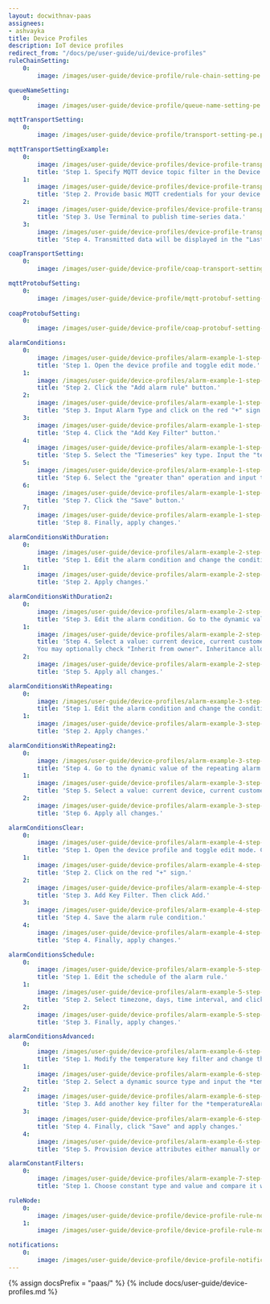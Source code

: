 ```yaml
---
layout: docwithnav-paas
assignees:
- ashvayka
title: Device Profiles
description: IoT device profiles
redirect_from: "/docs/pe/user-guide/ui/device-profiles"
ruleChainSetting:
    0:
        image: /images/user-guide/device-profile/rule-chain-setting-pe.png

queueNameSetting:
    0:
        image: /images/user-guide/device-profile/queue-name-setting-pe.png

mqttTransportSetting:
    0:
        image: /images/user-guide/device-profile/transport-setting-pe.png

mqttTransportSettingExample:
    0:
        image: /images/user-guide/device-profiles/device-profile-transport-setting-mqtt-example-1-pe.png
        title: 'Step 1. Specify MQTT device topic filter in the Device profile.'
    1:
        image: /images/user-guide/device-profiles/device-profile-transport-setting-mqtt-example-2-pe.png
        title: 'Step 2. Provide basic MQTT credentials for your device with the client id ‘c1’, username ‘t1’ and password ‘secret’.'
    2:
        image: /images/user-guide/device-profiles/device-profile-transport-setting-mqtt-example-3-pe.png
        title: 'Step 3. Use Terminal to publish time-series data.'
    3:
        image: /images/user-guide/device-profiles/device-profile-transport-setting-mqtt-example-4-pe.png
        title: 'Step 4. Transmitted data will be displayed in the "Last telemetry" tab of the device.'

coapTransportSetting:    
    0:
        image: /images/user-guide/device-profile/coap-transport-setting-pe.png

mqttProtobufSetting:
    0:
        image: /images/user-guide/device-profile/mqtt-protobuf-setting-pe.png
        
coapProtobufSetting:
    0:
        image: /images/user-guide/device-profile/coap-protobuf-setting-pe.png

alarmСonditions:
    0:
        image: /images/user-guide/device-profiles/alarm-example-1-step-1-pe.png
        title: 'Step 1. Open the device profile and toggle edit mode.'
    1:
        image: /images/user-guide/device-profiles/alarm-example-1-step-2-pe.png
        title: 'Step 2. Click the "Add alarm rule" button.'
    2:
        image: /images/user-guide/device-profiles/alarm-example-1-step-3-pe.png
        title: 'Step 3. Input Alarm Type and click on the red "+" sign.'
    3:
        image: /images/user-guide/device-profiles/alarm-example-1-step-4-pe.png
        title: 'Step 4. Click the "Add Key Filter" button.'
    4:
        image: /images/user-guide/device-profiles/alarm-example-1-step-5-pe.png
        title: 'Step 5. Select the "Timeseries" key type. Input the "temperature" key name. Change "Value type" to "Numeric". Click the "Add" button.'
    5:
        image: /images/user-guide/device-profiles/alarm-example-1-step-6-pe.png
        title: 'Step 6. Select the "greater than" operation and input the threshold value. Click "Add".'
    6:
        image: /images/user-guide/device-profiles/alarm-example-1-step-7-pe.png
        title: 'Step 7. Click the "Save" button.'
    7:
        image: /images/user-guide/device-profiles/alarm-example-1-step-8-pe.png
        title: 'Step 8. Finally, apply changes.'

alarmСonditionsWithDuration:
    0:
        image: /images/user-guide/device-profiles/alarm-example-2-step-1-pe.png
        title: 'Step 1. Edit the alarm condition and change the condition type to "Duration". Specify duration value and unit. Save the condition.'
    1:
        image: /images/user-guide/device-profiles/alarm-example-2-step-2-pe.png
        title: 'Step 2. Apply changes.'

alarmСonditionsWithDuration2:
    0:
        image: /images/user-guide/device-profiles/alarm-example-2-step-4-pe.png
        title: 'Step 3. Edit the alarm condition. Go to the dynamic value of the alarm delay by pressing the "Switch to dynamic value" button;'
    1:
        image: /images/user-guide/device-profiles/alarm-example-2-step-5-pe.png
        title: 'Step 4. Select a value: current device, current customer or current tenant. And specify the attribute from which the alarm threshold value will be taken.
        You may optionally check "Inherit from owner". Inheritance allows to take the threshold value from customer if it is not set on the device level. If the attribute value is not set on both device and customer levels, rule will take the value from the tenant attributes;'
    2:
        image: /images/user-guide/device-profiles/alarm-example-2-step-6-pe.png
        title: 'Step 5. Apply all changes.'

alarmСonditionsWithRepeating:
    0:
        image: /images/user-guide/device-profiles/alarm-example-3-step-1-pe.png
        title: 'Step 1. Edit the alarm condition and change the condition type to "Repeating". Specify "3" as "Count of events" to trigger the alarm. This value will be used by default, if no attribute is set for your device. Save the condition.'
    1:
        image: /images/user-guide/device-profiles/alarm-example-3-step-2-pe.png
        title: 'Step 2. Apply changes.'

alarmСonditionsWithRepeating2:
    0:
        image: /images/user-guide/device-profiles/alarm-example-3-step-3-pe.png
        title: 'Step 4. Go to the dynamic value of the repeating alarm condition by pressing the "Switch to dynamic value" button;'
    1:
        image: /images/user-guide/device-profiles/alarm-example-3-step-4-pe.png
        title: 'Step 5. Select a value: current device, current customer or current tenant. And specify the attribute from which the value will be taken, how many times the threshold value must be exceeded for an alarm to be triggered. You may optionally check "Inherit from owner". Inheritance allows to take the threshold value from customer if it is not set on the device level. If the attribute value is not set on both device and customer levels, rule will take the value from the tenant attributes;'
    2:
        image: /images/user-guide/device-profiles/alarm-example-3-step-5-pe.png
        title: 'Step 6. Apply all changes.'

alarmСonditionsClear:
    0:
        image: /images/user-guide/device-profiles/alarm-example-4-step-1-pe.png
        title: 'Step 1. Open the device profile and toggle edit mode. Click the "Add clear condition" button.'
    1:
        image: /images/user-guide/device-profiles/alarm-example-4-step-2-pe.png
        title: 'Step 2. Click on the red "+" sign.'
    2:
        image: /images/user-guide/device-profiles/alarm-example-4-step-3-pe.png
        title: 'Step 3. Add Key Filter. Then click Add.'
    3:
        image: /images/user-guide/device-profiles/alarm-example-4-step-4-pe.png
        title: 'Step 4. Save the alarm rule condition.'
    4:
        image: /images/user-guide/device-profiles/alarm-example-4-step-5-pe.png
        title: 'Step 4. Finally, apply changes.'

alarmСonditionsSchedule:
    0:
        image: /images/user-guide/device-profiles/alarm-example-5-step-1-pe.png
        title: 'Step 1. Edit the schedule of the alarm rule.'
    1:
        image: /images/user-guide/device-profiles/alarm-example-5-step-2-pe.png
        title: 'Step 2. Select timezone, days, time interval, and click "Save".'
    2:
        image: /images/user-guide/device-profiles/alarm-example-5-step-3-pe.png
        title: 'Step 3. Finally, apply changes.'

alarmСonditionsAdvanced:
    0:
        image: /images/user-guide/device-profiles/alarm-example-6-step-1-pe.png  
        title: 'Step 1. Modify the temperature key filter and change the value type to dynamic.'
    1:
        image: /images/user-guide/device-profiles/alarm-example-6-step-2-pe.png
        title: 'Step 2. Select a dynamic source type and input the *temperatureAlarmThreshold*, then click "Update". You may optionally check "Inherit from owner". Inheritance allows to take the threshold value from customer if it is not set on the device level. If the attribute value is not set on both device and customer levels, rule will take the value from the tenant attributes.'
    2:
        image: /images/user-guide/device-profiles/alarm-example-6-step-3-pe.png
        title: 'Step 3. Add another key filter for the *temperatureAlarmFlag*, then click "Add".'
    3:
        image: /images/user-guide/device-profiles/alarm-example-6-step-4-pe.png
        title: 'Step 4. Finally, click "Save" and apply changes.'
    4:
        image: /images/user-guide/device-profiles/alarm-example-6-step-5-pe.png
        title: 'Step 5. Provision device attributes either manually or via the script.'

alarmСonstantFilters:
    0:
        image: /images/user-guide/device-profiles/alarm-example-7-step-1-pe.png
        title: 'Step 1. Choose constant type and value and compare it with the value of the tenant or customer attribute. Apply all changes.'

ruleNode:
    0:
        image: /images/user-guide/device-profile/device-profile-rule-node-pe.png
    1:
        image: /images/user-guide/device-profile/device-profile-rule-node-2-pe.png

notifications:
    0:
        image: /images/user-guide/device-profile/device-profile-notifications-pe.png
---
```


{% assign docsPrefix = "paas/" %}
{% include docs/user-guide/device-profiles.md %}